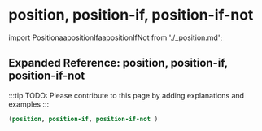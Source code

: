 # position, position-if, position-if-not

import PositionaapositionIfaapositionIfNot from './_position.md';

<PositionaapositionIfaapositionIfNot />

## Expanded Reference: position, position-if, position-if-not

:::tip
TODO: Please contribute to this page by adding explanations and examples
:::

```lisp
(position, position-if, position-if-not )
```
